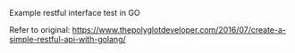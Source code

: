 Example restful interface test in GO

Refer to original:
https://www.thepolyglotdeveloper.com/2016/07/create-a-simple-restful-api-with-golang/

